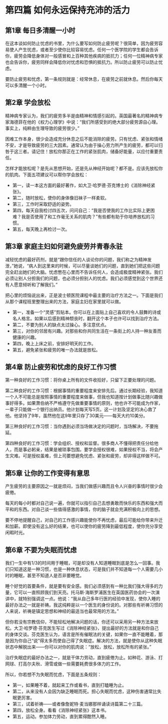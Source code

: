 # 第四篇 如何永远保持充沛的活力

## 第1章 每日多清醒一小时

在这本谈如何防止忧虑的书里，为什么要写如何防止疲劳呢？很简单，因为疲劳容易使人产生忧虑，或者至少使你比较容易忧虑。任何一个医学院的学生都会告诉你，疲劳会降低身体对一般感冒和上百种其他疾病的抵抗力；任何一位精神病专家也会告诉你，疲劳同样会降低你对忧虑和恐惧的抵抗力。所以防止疲劳可以防止忧虑。

要防止疲劳和忧虑，第一条规则就是：经常休息，在疲劳之前就休息。然后你每天可以多清醒一个小时。

## 第2章 学会放松

精神病专家认为，我们的疲劳多半是由精神和情感引起的。英国最著名的精神病专家海德菲在他的《权力心理学》中说：“我们所感受到的绝大部分疲劳源自心理。事实上，纯粹由生理导致的疲劳很少。”

困难工作本身，很少会造成充分休息之后不能消除的疲劳。只有忧虑、紧张和情绪不安，才是导致疲劳的三大因素。通常认为由于操心劳力所产生的疲劳，都可以归咎于这三者。请记住！放松你那正在工作的紧张肌肉，储备好能量，以应付重要责任。

怎样才能放松呢？是先从思想开始，还是先从神经开始呢？都不是。应该先放松你的肌肉。下面五项建议可以帮你学会放松：

- 第一，读一本这方面的最好著作，如大卫·哈罗德·芬克博士的《消除神经紧张》。
- 第二，随时放松，使你的身体像旧袜子一样柔软。
- 第三，工作时采取舒适的姿势。
- 第四，每天自我检讨四五次，问问自己：“我是否使我的工作比实际上更困难？我是否使用了和工作毫无关系的肌肉？”有些都有助于你培养放松的习惯。
- 第五，每天晚上再检讨一次。

## 第3章 家庭主妇如何避免疲劳并青春永驻

减轻忧虑的最好药剂，就是“跟你信任的人谈论你的问题，我们称之为精神发泄，”她说，“病人到这里来的时候，可以尽量谈她们的问题，直到她们把这些问题完全赶出她们的大脑。忧虑憋在心里而不告诉任何人，会造成极度精神紧张。我们必须让别人分担我们的问题，也必须分担别人的忧虑。我们必须感觉到这个世界还有人愿意倾听和了解我们。”

把心里的烦恼说出来，正是波士顿医院课程中最主要的治疗方法之一。下面是我们从那个课程班里整理出来的方法，家庭主妇在家里就可以做。

- 第一，准备一个“灵感”剪贴本。你可以在上面贴上自己喜欢的令人鼓舞的诗或名人格言。如果以后感到精神颓丧时，翻开这个本子也许可以找到治疗方法。
- 第二，不要为别人的缺点太过操心。多注意优点。
- 第三，对你的邻居有兴趣。对那些和你共同生活在一条街上的人持一种友善而健康的兴趣。
- 第四，晚上上床之前，安排好明天的工作。
- 第五，避免紧张和疲劳的唯一办法就是放松。

## 第4章 防止疲劳和忧虑的良好工作习惯

第一种良好的工作习惯：将你桌上所有的文件收拾好，只留下正要处理的问题。

第二种良好的工作习惯：根据事情的重要程度来安排先后。通过长期经验，我知道一个人不可能总是按照事情的重要程度来做事，但我也知道按计划做事比随兴趣做事好得多。如果萧伯纳不严格遵守先做重要事情的原则，他也许不可能成为作家，一辈子只能做一个银行出纳员。他计划每天写5页。这一计划及坚定的决心救了他。他坚持了9年，虽然他在这9年里只存了30美元——每天大约10美分。

第三种良好的工作习惯：当你遇到必须当场做决定的问题时，当场解决，不要拖延。

第四种良好的工作习惯：学会组织、授权和监督。很多商人不懂得把责任分给他人，而是事必躬亲，结果是被琐事包围。要学会授权很难，如果授权不当，将会产生灾难。可是授权虽难，但上司要想避免忧虑、紧张和疲劳，却非得这样做不可。

## 第5章 让你的工作变得有意思

产生疲劳的主要原因之一就是烦闷，当我们做感兴趣而且令人兴奋的事情时很少会疲倦。

每天的每小时都对自己说一遍，你就可以指引自己去想勇敢而快乐的东西和强大而平和的东西。对自己谈一些值得感激的事情，你的脑子就会充满积极向上的思想。

要不停地提醒自己，对自己的工作感兴趣能使你不再忧虑，最后可能给你带来升迁和加薪。即使没有这么好的结果，也可以使你的疲劳降到最低程度，使你充分享受闲暇时光。

## 第6章 不要为失眠而忧虑

我们一生中有1/3的时间用于睡眠，可是却没有人知道睡眠到底是怎么一回事。我们只知道这是一种习惯，也是一种休息状态，可是我们并不知道每一个人需要几小时的睡眠，甚至不知道人是否非要睡觉。

睡个好觉的首要条件，就是要有安全感。我们必须感到有一种比我们强大得多的力量，它可以一直照顾我们到天亮。托马斯·海斯罗浦医生在英国医药协会的一次演讲中，就特别强调这一点。他说：“我从自己多年行医的经验中发现，使你入睡的最好办法之一就是祈祷。我这纯粹是以一个医生的身份说的。对那些有祈祷习惯的人来说，祈祷是镇定思想和神经的最适当也最常用的方法。”

但你若没有宗教信仰，不能轻松地解决问题的话，你还可以采用另一种方法来放松。大卫·哈罗德·芬克医生写过《消除神经紧张》，提出最好的方法就是和你自己的身体交谈。芬克医生认为，语言是所有催眠法的关键，如果你一直不能睡着，那是因为你自己“说”得太多而使自己得了失眠症。解决的方法，就是使你从这种失眠状态中解脱出来——你可以对你的肌肉说：“放松，放松，放松所有的紧张。”

治疗失眠症的最好办法之一，就是干体力劳动，直到疲倦为止。如种花、游泳、打网球、打高尔夫秋、滑雪或做一些需要耗费很多体力的工作。

所以，你若想不为失眠而忧虑，下面是五条规则：

- 第一，如果睡不着，就起来工作或看书，直到打瞌睡为止。
- 第二，从来没有人会因为缺乏睡眠而死。担心失眠而忧虑，这种伤害通常比失眠更厉害。
- 第三，试着祈祷——或者像詹妮特·麦当娜那样诵读诗篇第二十三篇。
- 第四，放松全身。看看《消除神经紧张》这本书。
- 第五，运动。参加体力劳动，直到累得酣然入睡。
